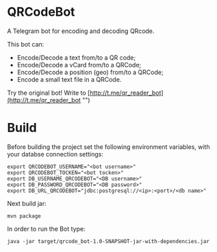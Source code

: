 ﻿# QRCodeBot

A Telegram bot for encoding and decoding QRcode.

This bot can:

- Encode/Decode a text from/to a QR code;
- Encode/Decode a vCard from/to a QRCode;
- Encode/Decode a position (geo) from/to a QRCode;
- Encode a small text file in a QRCode.

Try the original bot! Write to [http://t.me/qr_reader_bot](http://t.me/qr_reader_bot "")
 

# Build

Before building the project set the following environment variables, with your databse connection settings:

```
export QRCODEBOT_USERNAME="<bot username>"
export QRCODEBOT_TOCKEN="<bot tocken>"
export DB_USERNAME_QRCODEBOT="<DB username>"
export DB_PASSWORD_QRCODEBOT="<DB password>"
export DB_URL_QRCODEBOT="jdbc:postgresql://<ip>:<port>/<db name>"

```

Next build jar:

```
mvn package
```

In order to run the Bot type:

```
java -jar target/qrcode_bot-1.0-SNAPSHOT-jar-with-dependencies.jar
```